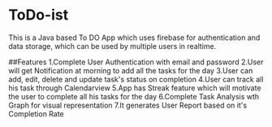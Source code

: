 # ToDo-ist
This is a Java based To DO App which uses firebase for authentication and data storage, which can be used by multiple users in realtime.

##Features
1.Complete User Authentication with email and password
2.User will get Notification at morning to add all the tasks for the day
3.User can add, edit, delete and update task's status on completion
4.User can track all his task through Calendarview
5.App has Streak feature which will motivate the user to complete all his tasks for the day
6.Complete Task Analysis wth Graph for visual representation
7.It generates User Report based on it's Completion Rate


